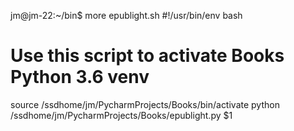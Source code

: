 jm@jm-22:~/bin$ more epublight.sh 
#!/usr/bin/env bash
#   Use this script to activate Books Python 3.6 venv
source /ssdhome/jm/PycharmProjects/Books/bin/activate
python /ssdhome/jm/PycharmProjects/Books/epublight.py $1
